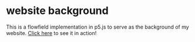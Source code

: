 # website background
This is a flowfield implementation in p5.js to serve as the background of my website.
[Click here](https://cepheicephei.github.io/website-background/src/index.html) to see it in action!

